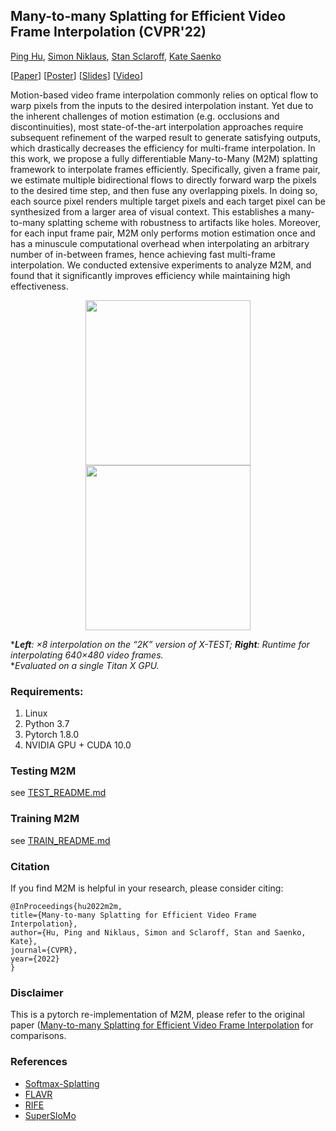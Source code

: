 ## Many-to-many Splatting for Efficient Video Frame Interpolation (CVPR'22)

[Ping Hu](http://cs-people.bu.edu/pinghu/), [Simon Niklaus](https://sniklaus.com/), [Stan Sclaroff](http://www.cs.bu.edu/fac/sclaroff/), [Kate Saenko](http://ai.bu.edu/ksaenko.html)


[[Paper](https://openaccess.thecvf.com/content/CVPR2022/papers/Hu_Many-to-Many_Splatting_for_Efficient_Video_Frame_Interpolation_CVPR_2022_paper.pdf)] [[Poster](https://cs-people.bu.edu/pinghu/M2M_files/poster.pdf)] [[Slides](https://cs-people.bu.edu/pinghu/M2M_files/slides.pdf)] [[Video](https://cs-people.bu.edu/pinghu/M2M_files/video.mp4)]


Motion-based video frame interpolation commonly relies on optical flow to warp pixels from the inputs to the desired interpolation instant. Yet due to the inherent challenges of motion estimation (e.g. occlusions and discontinuities), most state-of-the-art interpolation approaches require subsequent refinement of the warped result to generate satisfying outputs, which drastically decreases the efficiency for multi-frame interpolation. In this work, we propose a fully differentiable Many-to-Many (M2M) splatting framework to interpolate frames efficiently. Specifically, given a frame pair, we estimate multiple bidirectional flows to directly forward warp the pixels to the desired time step, and then fuse any overlapping pixels. In doing so, each source pixel renders multiple target pixels and each target pixel can be synthesized from a larger area of visual context. This establishes a many-to-many splatting scheme with robustness to artifacts like holes. Moreover, for each input frame pair, M2M only performs motion estimation once and has a minuscule computational overhead when interpolating an arbitrary number of in-between frames, hence achieving fast multi-frame interpolation. We conducted extensive experiments to analyze M2M, and found that it significantly improves efficiency while maintaining high effectiveness.

<p align="center"> 
    <a><img src="https://cs-people.bu.edu/pinghu/M2M_files/teaser.png" height="264"/></a>        
    <a><img src="https://cs-people.bu.edu/pinghu/M2M_files/speed.png" height="264"/></a>
</p>

****Left**: ×8 interpolation on the “2K” version of X-TEST; **Right**: Runtime for interpolating 640×480 video frames.*
<br>
**Evaluated on a single Titan X GPU.*


### Requirements:
1. Linux
2. Python 3.7
3. Pytorch 1.8.0
4. NVIDIA GPU + CUDA 10.0

### Testing M2M

see [TEST_README.md](./Test/README.md)

### Training M2M

see [TRAIN_README.md](./Train/README.md)

### Citation
If you find M2M is helpful in your research, please consider citing:

    @InProceedings{hu2022m2m,
    title={Many-to-many Splatting for Efficient Video Frame Interpolation},
    author={Hu, Ping and Niklaus, Simon and Sclaroff, Stan and Saenko, Kate},
    journal={CVPR},
    year={2022}
    }

### Disclaimer

This is a pytorch re-implementation of M2M, please refer to the original paper ([Many-to-many Splatting for Efficient Video Frame Interpolation](https://arxiv.org/pdf/2204.03513.pdf](https://openaccess.thecvf.com/content/CVPR2022/papers/Hu_Many-to-Many_Splatting_for_Efficient_Video_Frame_Interpolation_CVPR_2022_paper.pdf)) for comparisons.

### References

- [Softmax-Splatting](https://github.com/sniklaus/softmax-splatting)
- [FLAVR](https://github.com/tarun005/FLAVR)
- [RIFE](https://github.com/hzwer/arXiv2021-RIFE)
- [SuperSloMo](https://github.com/avinashpaliwal/Super-SloMo)


